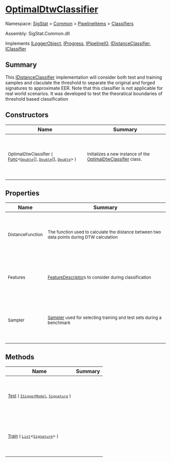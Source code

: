 # [OptimalDtwClassifier](./OptimalDtwClassifier.md)

Namespace: [SigStat]() > [Common](./../../README.md) > [PipelineItems]() > [Classifiers](./README.md)

Assembly: SigStat.Common.dll

Implements [ILoggerObject](./../../ILoggerObject.md), [IProgress](./../../Helpers/IProgress.md), [IPipelineIO](./../../Pipeline/IPipelineIO.md), [IDistanceClassifier](./../../Pipeline/IDistanceClassifier.md), [IClassifier](./../../Pipeline/IClassifier.md)

## Summary
This [IDistanceClassifier](https://github.com/hargitomi97/sigstat/blob/master/docs/md/SigStat/Common/Pipeline/IDistanceClassifier.md) implementation will consider both test and  training samples and claculate the threshold to separate the original and forged  signatures to approximate EER. Note that this classifier is not applicable for  real world scenarios. It was developed to test the theoratical boundaries of  threshold based classification

## Constructors

| Name | Summary | 
| --- | --- | 
| <p>&nbsp;</p><sub>OptimalDtwClassifier ( [Func](https://docs.microsoft.com/en-us/dotnet/api/System.Func-3)\<[`Double`](https://docs.microsoft.com/en-us/dotnet/api/System.Double)[], [`Double`](https://docs.microsoft.com/en-us/dotnet/api/System.Double)[], [`Double`](https://docs.microsoft.com/en-us/dotnet/api/System.Double)> )</sub><p>&nbsp;&nbsp;&nbsp;&nbsp;&nbsp;&nbsp;&nbsp;&nbsp;&nbsp;&nbsp;&nbsp;&nbsp;&nbsp;&nbsp;&nbsp;&nbsp;&nbsp;&nbsp;&nbsp;&nbsp;&nbsp;&nbsp;&nbsp;</p>| <p>&nbsp;</p><sub>Initializes a new instance of the [OptimalDtwClassifier](https://github.com/hargitomi97/sigstat/blob/master/docs/md/SigStat/Common/PipelineItems/Classifiers/OptimalDtwClassifier.md) class.</sub><p>&nbsp;</p>| <br>


## Properties

| Name | Summary | 
| --- | --- | 
| <p>&nbsp;</p><sub>DistanceFunction</sub><p>&nbsp;&nbsp;&nbsp;&nbsp;&nbsp;&nbsp;&nbsp;&nbsp;&nbsp;&nbsp;&nbsp;&nbsp;&nbsp;&nbsp;&nbsp;&nbsp;&nbsp;&nbsp;&nbsp;&nbsp;&nbsp;&nbsp;&nbsp;</p>| <p>&nbsp;</p><sub>The function used to calculate the distance between two data points during DTW calculation</sub><p>&nbsp;</p>| <br>
| <p>&nbsp;</p><sub>Features</sub><p>&nbsp;&nbsp;&nbsp;&nbsp;&nbsp;&nbsp;&nbsp;&nbsp;&nbsp;&nbsp;&nbsp;&nbsp;&nbsp;&nbsp;&nbsp;&nbsp;&nbsp;&nbsp;&nbsp;&nbsp;&nbsp;&nbsp;&nbsp;</p>| <p>&nbsp;</p><sub>[FeatureDescriptor](https://github.com/hargitomi97/sigstat/blob/master/docs/md/SigStat/Common/FeatureDescriptor.md)s to consider during classification</sub><p>&nbsp;</p>| <br>
| <p>&nbsp;</p><sub>Sampler</sub><p>&nbsp;&nbsp;&nbsp;&nbsp;&nbsp;&nbsp;&nbsp;&nbsp;&nbsp;&nbsp;&nbsp;&nbsp;&nbsp;&nbsp;&nbsp;&nbsp;&nbsp;&nbsp;&nbsp;&nbsp;&nbsp;&nbsp;&nbsp;</p>| <p>&nbsp;</p><sub>[Sampler](https://github.com/hargitomi97/sigstat/blob/master/docs/md/SigStat/Common/PipelineItems/Classifiers/OptimalDtwClassifier.md) used for selecting training and test sets during a benchmark</sub><p>&nbsp;</p>| <br>


## Methods

| Name | Summary | 
| --- | --- | 
| <p>&nbsp;</p><sub>[Test](./Methods/OptimalDtwClassifier-100663910.md) ( [`ISignerModel`](./../../Pipeline/ISignerModel.md), [`Signature`](./../../Signature.md) )</sub><p>&nbsp;&nbsp;&nbsp;&nbsp;&nbsp;&nbsp;&nbsp;&nbsp;&nbsp;&nbsp;&nbsp;&nbsp;&nbsp;&nbsp;&nbsp;&nbsp;&nbsp;&nbsp;&nbsp;&nbsp;&nbsp;&nbsp;&nbsp;</p>| <p>&nbsp;</p><sub></sub><p>&nbsp;</p>| <br>
| <p>&nbsp;</p><sub>[Train](./Methods/OptimalDtwClassifier-100663908.md) ( [`List`](https://docs.microsoft.com/en-us/dotnet/api/System.Collections.Generic.List-1)\<[`Signature`](./../../Signature.md)> )</sub><p>&nbsp;&nbsp;&nbsp;&nbsp;&nbsp;&nbsp;&nbsp;&nbsp;&nbsp;&nbsp;&nbsp;&nbsp;&nbsp;&nbsp;&nbsp;&nbsp;&nbsp;&nbsp;&nbsp;&nbsp;&nbsp;&nbsp;&nbsp;</p>| <p>&nbsp;</p><sub></sub><p>&nbsp;</p>| <br>


